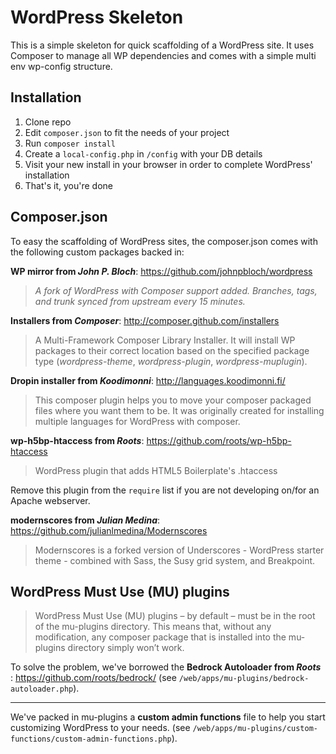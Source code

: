 WordPress Skeleton
==================

This is a simple skeleton for quick scaffolding of a WordPress site.
It uses Composer to manage all WP dependencies and comes with a simple multi env wp-config structure. 

Installation
------------

 1. Clone repo 
 2. Edit `composer.json` to fit the needs of your project 
 3. Run `composer install` 
 4. Create a `local-config.php` in `/config` with your DB details 
 5. Visit your new install in your browser in order to complete WordPress' installation
 6. That's it, you're done

Composer.json
-------------
To easy the scaffolding of WordPress sites, the composer.json comes with the following custom packages backed in:

**WP mirror from *John P. Bloch***: https://github.com/johnpbloch/wordpress

> *A fork of WordPress with Composer support added. Branches, tags, and trunk synced from upstream every 15 minutes.*


**Installers from *Composer***: http://composer.github.com/installers

> A Multi-Framework Composer Library Installer.
> It will install WP packages to their correct location based on the specified package type (*wordpress-theme*, *wordpress-plugin*, *wordpress-muplugin*).


**Dropin installer from *Koodimonni***: http://languages.koodimonni.fi/

> This composer plugin helps you to move your composer packaged files where you want them to be. 
> It was  originally created for installing multiple languages for WordPress with composer.


**wp-h5bp-htaccess from *Roots***: https://github.com/roots/wp-h5bp-htaccess

> WordPress plugin that adds HTML5 Boilerplate's .htaccess

Remove this plugin from the `require` list if you are not developing on/for an Apache webserver. 

**modernscores from *Julian Medina***: https://github.com/julianlmedina/Modernscores

> Modernscores is a forked version of Underscores - WordPress starter theme - combined with Sass, the Susy grid system, and Breakpoint.


WordPress Must Use (MU) plugins
-------------------------------

> WordPress Must Use (MU) plugins – by default – must be in the root of the mu-plugins directory. This means that, without any modification, any composer package that is installed into the mu-plugins directory simply won’t work. 

To solve the problem, we've borrowed the **Bedrock Autoloader from *Roots*** : https://github.com/roots/bedrock/ (see `/web/apps/mu-plugins/bedrock-autoloader.php`).


----------

We've packed in mu-plugins a **custom admin functions** file to help you start customizing WordPress to your needs. (see `/web/apps/mu-plugins/custom-functions/custom-admin-functions.php`).